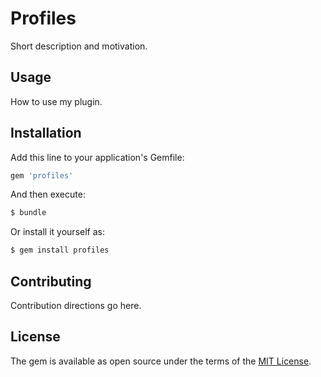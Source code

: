 # Profiles
Short description and motivation.

## Usage
How to use my plugin.

## Installation
Add this line to your application's Gemfile:

```ruby
gem 'profiles'
```

And then execute:
```bash
$ bundle
```

Or install it yourself as:
```bash
$ gem install profiles
```

## Contributing
Contribution directions go here.

## License
The gem is available as open source under the terms of the [MIT License](https://opensource.org/licenses/MIT).
